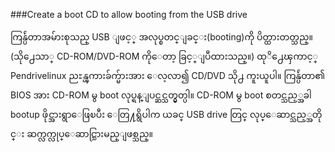 ###Create a boot CD to allow booting from the USB drive

ကြန္ပ်ဴတာအမ်ားစုသည္ USB ျဖင့္ အလုပ္စတင္ျခင္း(booting)ကို ပိတ္ထားတတ္သည္။ (သို႕ေသာ္ CD-ROM/DVD-ROM  ကိုေတာ့ ခြင့္ျပဳထားသည္။) ထုိ႕ေၾကာင့္ Pendrivelinux ညႊန္ၾကားခ်က္မ်ားအား ေလ့လာ၍ CD/DVD သို႕ ကူးယူပါ။ ကြန္ပ်ဴတာ၏ BIOS အား CD-ROM မွ boot လုပ္ရန္ျပင္ဆင္သတ္မွတ္ပါ။ CD-ROM မွ boot စတင္သည့္အခါ  bootup ဖိုင္အားရွာေဖြၿပီး ေတြ႔ရွိပါက ယခင္ USB drive တြင္ လုပ္ေဆာင္သည့္အတိုင္း ဆက္လက္လုပ္ေဆာင္သြားမည္ျဖစ္သည္။
